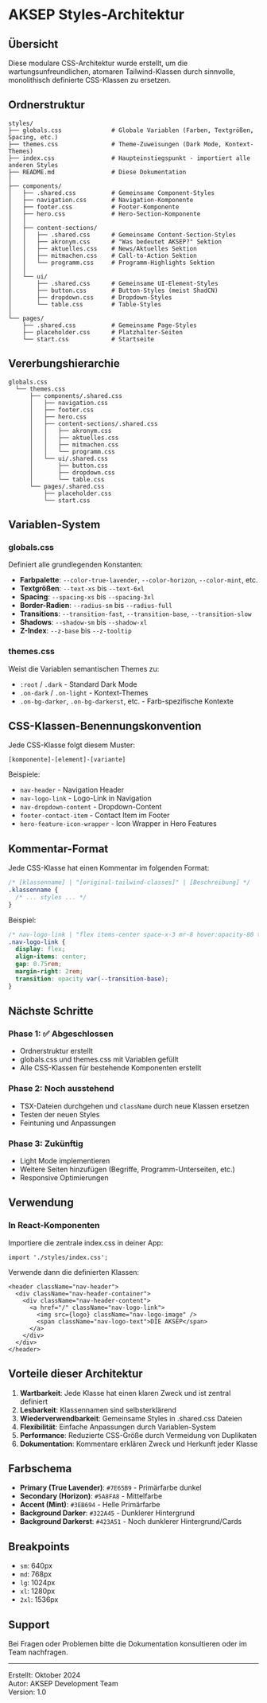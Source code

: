 # AKSEP Styles-Architektur

## Übersicht

Diese modulare CSS-Architektur wurde erstellt, um die wartungsunfreundlichen, atomaren Tailwind-Klassen durch sinnvolle, monolithisch definierte CSS-Klassen zu ersetzen.

## Ordnerstruktur

```
styles/
├── globals.css              # Globale Variablen (Farben, Textgrößen, Spacing, etc.)
├── themes.css               # Theme-Zuweisungen (Dark Mode, Kontext-Themes)
├── index.css                # Haupteinstiegspunkt - importiert alle anderen Styles
├── README.md                # Diese Dokumentation
│
├── components/
│   ├── .shared.css          # Gemeinsame Component-Styles
│   ├── navigation.css       # Navigation-Komponente
│   ├── footer.css           # Footer-Komponente
│   ├── hero.css             # Hero-Section-Komponente
│   │
│   ├── content-sections/
│   │   ├── .shared.css      # Gemeinsame Content-Section-Styles
│   │   ├── akronym.css      # "Was bedeutet AKSEP?" Sektion
│   │   ├── aktuelles.css    # News/Aktuelles Sektion
│   │   ├── mitmachen.css    # Call-to-Action Sektion
│   │   └── programm.css     # Programm-Highlights Sektion
│   │
│   └── ui/
│       ├── .shared.css      # Gemeinsame UI-Element-Styles
│       ├── button.css       # Button-Styles (meist ShadCN)
│       ├── dropdown.css     # Dropdown-Styles
│       └── table.css        # Table-Styles
│
└── pages/
    ├── .shared.css          # Gemeinsame Page-Styles
    ├── placeholder.css      # Platzhalter-Seiten
    └── start.css            # Startseite
```

## Vererbungshierarchie

```
globals.css
  └── themes.css
      ├── components/.shared.css
      │   ├── navigation.css
      │   ├── footer.css
      │   ├── hero.css
      │   ├── content-sections/.shared.css
      │   │   ├── akronym.css
      │   │   ├── aktuelles.css
      │   │   ├── mitmachen.css
      │   │   └── programm.css
      │   └── ui/.shared.css
      │       ├── button.css
      │       ├── dropdown.css
      │       └── table.css
      └── pages/.shared.css
          ├── placeholder.css
          └── start.css
```

## Variablen-System

### globals.css
Definiert alle grundlegenden Konstanten:
- **Farbpalette**: `--color-true-lavender`, `--color-horizon`, `--color-mint`, etc.
- **Textgrößen**: `--text-xs` bis `--text-6xl`
- **Spacing**: `--spacing-xs` bis `--spacing-3xl`
- **Border-Radien**: `--radius-sm` bis `--radius-full`
- **Transitions**: `--transition-fast`, `--transition-base`, `--transition-slow`
- **Shadows**: `--shadow-sm` bis `--shadow-xl`
- **Z-Index**: `--z-base` bis `--z-tooltip`

### themes.css
Weist die Variablen semantischen Themes zu:
- `:root` / `.dark` - Standard Dark Mode
- `.on-dark` / `.on-light` - Kontext-Themes
- `.on-bg-darker`, `.on-bg-darkerst`, etc. - Farb-spezifische Kontexte

## CSS-Klassen-Benennungskonvention

Jede CSS-Klasse folgt diesem Muster:
```
[komponente]-[element]-[variante]
```

Beispiele:
- `nav-header` - Navigation Header
- `nav-logo-link` - Logo-Link in Navigation
- `nav-dropdown-content` - Dropdown-Content
- `footer-contact-item` - Contact Item im Footer
- `hero-feature-icon-wrapper` - Icon Wrapper in Hero Features

## Kommentar-Format

Jede CSS-Klasse hat einen Kommentar im folgenden Format:
```css
/* [klassenname] | "[original-tailwind-classes]" | [Beschreibung] */
.klassenname {
  /* ... styles ... */
}
```

Beispiel:
```css
/* nav-logo-link | "flex items-center space-x-3 mr-8 hover:opacity-80 transition-opacity" | Logo-Link mit Hover-Effekt */
.nav-logo-link {
  display: flex;
  align-items: center;
  gap: 0.75rem;
  margin-right: 2rem;
  transition: opacity var(--transition-base);
}
```

## Nächste Schritte

### Phase 1: ✅ Abgeschlossen
- Ordnerstruktur erstellt
- globals.css und themes.css mit Variablen gefüllt
- Alle CSS-Klassen für bestehende Komponenten erstellt

### Phase 2: Noch ausstehend
- TSX-Dateien durchgehen und `className` durch neue Klassen ersetzen
- Testen der neuen Styles
- Feintuning und Anpassungen

### Phase 3: Zukünftig
- Light Mode implementieren
- Weitere Seiten hinzufügen (Begriffe, Programm-Unterseiten, etc.)
- Responsive Optimierungen

## Verwendung

### In React-Komponenten
Importiere die zentrale index.css in deiner App:
```tsx
import './styles/index.css';
```

Verwende dann die definierten Klassen:
```tsx
<header className="nav-header">
  <div className="nav-header-container">
    <div className="nav-header-content">
      <a href="/" className="nav-logo-link">
        <img src={logo} className="nav-logo-image" />
        <span className="nav-logo-text">DIE AKSEP</span>
      </a>
    </div>
  </div>
</header>
```

## Vorteile dieser Architektur

1. **Wartbarkeit**: Jede Klasse hat einen klaren Zweck und ist zentral definiert
2. **Lesbarkeit**: Klassennamen sind selbsterklärend
3. **Wiederverwendbarkeit**: Gemeinsame Styles in .shared.css Dateien
4. **Flexibilität**: Einfache Anpassungen durch Variablen-System
5. **Performance**: Reduzierte CSS-Größe durch Vermeidung von Duplikaten
6. **Dokumentation**: Kommentare erklären Zweck und Herkunft jeder Klasse

## Farbschema

- **Primary (True Lavender)**: `#7E65B9` - Primärfarbe dunkel
- **Secondary (Horizon)**: `#5A8FA8` - Mittelfarbe
- **Accent (Mint)**: `#3EB694` - Helle Primärfarbe
- **Background Darker**: `#322A45` - Dunklerer Hintergrund
- **Background Darkerst**: `#423A51` - Noch dunklerer Hintergrund/Cards

## Breakpoints

- `sm`: 640px
- `md`: 768px
- `lg`: 1024px
- `xl`: 1280px
- `2xl`: 1536px

## Support

Bei Fragen oder Problemen bitte die Dokumentation konsultieren oder im Team nachfragen.

---

Erstellt: Oktober 2024  
Autor: AKSEP Development Team  
Version: 1.0
